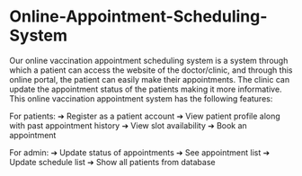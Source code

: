 # Online-Appointment-Scheduling-System
Our online vaccination appointment scheduling system is a system through which a patient can access the website of the doctor/clinic, and through this online portal, the patient can easily make their appointments. The clinic can update the appointment status of the patients making it more informative.
This online vaccination appointment system has the following features:

For patients:
➔	Register as a patient account
➔	View patient profile along with past appointment history
➔	View slot availability
➔	Book an appointment

For admin:
➔	Update status of appointments
➔	See appointment list
➔	Update schedule list
➔	Show all patients from database

